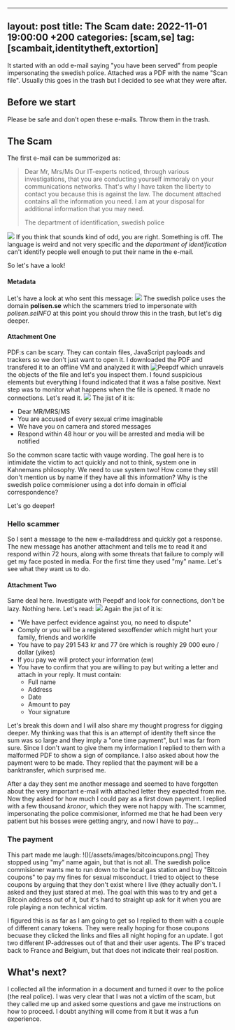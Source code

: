   ---
layout: post
title: The Scam
date: 2022-11-01 19:00:00 +200
categories: [scam,se]
tag: [scambait,identitytheft,extortion]
---

It started with an odd e-mail saying "you have been served" from people impersonating the swedish police. Attached was a PDF with the name "Scan file". Usually this goes in the trash but I decided to see what they were after.

## Before we start
Please be safe and don't open these e-mails. Throw them in the trash. 

## The Scam
The first e-mail can be summorized as:
> Dear Mr, Mrs/Ms
> Our IT-experts noticed, through various investigations, that you are conducting yourself immoraly on your communications networks.
> That's why I have taken the liberty to contact you because this is against the law.
> The document attached contains all the information you need.
> I am at your disposal for additional information that you may need.
> 
> The department of identification, swedish police

![](/assets/images/first_contact.png)
If you think that sounds kind of odd, you are right. Something is off. The language is weird and not very specific and the *department of identification* can't identify people well enough to put their name in the e-mail. 

So let's have a look!

#### Metadata
Let's have a look at who sent this message:
![](/assets/images/metadata.png)
The swedish police uses the domain **polisen.se** which the scammers tried to impersonate with *polisen.seINFO* at this point you should throw this in the trash, but let's dig deeper.

#### Attachment One
PDF:s can be scary. They can contain files, JavaScript payloads and trackers so we don't just want to open it. I downloaded the PDF and transfered it to an offline VM and analyzed it with ![Peepdf](https://github.com/jesparza/peepdf) which unravels the objects of the file and let's you inspect them. I found suspicious elements but everything I found indicated that it was a false positive. Next step was to monitor what happens when the file is opened. It made no connections. Let's read it.
![](/assets/images/attachment_one.png)
The jist of it is:
- Dear MR/MRS/MS
- You are accused of every sexual crime imaginable 
- We have you on camera and stored messages
- Respond within 48 hour or you will be arrested and media will be notified

So the common scare tactic with vauge wording. The goal here is to intimidate the victim to act quickly and not to think, system one in Kahnemans philosophy. We need to use system two! How come they still don't mention us by name if they have all this information? Why is the swedish police commisioner using a dot info domain in official correspondence?

Let's go deeper!

### Hello scammer
So I sent a message to the new e-mailaddress and quickly got a response. The new message has another attachment and tells me to read it and respond within 72 hours, along with some threats that failure to comply will get my face posted in media. For the first time they used "my" name. Let's see what they want us to do.

#### Attachment Two
Same deal here. Investigate with Peepdf and look for connections, don't be lazy. Nothing here. Let's read:
![](/assets/images/attachment_two.png)
Again the jist of it is:
- "We have perfect evidence against you, no need to dispute"
- Comply or you will be a registered sexoffender which might hurt your family, friends and worklife
- You have to pay 291 543 kr and 77 öre which is roughly 29 000 euro / dollar (yikes)
- If you pay we will protect your information (ew)
- You have to confirm that you are willing to pay but writing a letter and attach in your reply. It must contain:
	- Full name
	- Address
	- Date
	- Amount to pay
	- Your signature

Let's break this down and I will also share my thought progress for digging deeper. My thinking was that this is an attempt of identity theft since the sum was so large and they imply a "one time payment", but I was far from sure. Since I don't want to give them my information I replied to them with a malformed PDF to show a sign of compliance. I also asked about how the payment were to be made. They replied that the payment will be a banktransfer, which surprised me.

After a day they sent me another message and seemed to have forgotten about the very important e-mail with attached letter they expected from me. Now they asked for how much I could pay as a first down payment. I replied with a few thousand *kronor*, which they were not happy with. The scammer, impersonating the police commisioner, informed me that he had been very patient but his bosses were getting angry, and now I have to pay...

### The payment
This part made me laugh:
!()[/assets/images/bitcoincupons.png]
They stopped using "my" name again, but that is not all. The swedish police commisioner wants me to run down to the local gas station and buy "Bitcoin coupons" to pay my fines for sexual misconduct. I tried to object to these coupons by arguing that they don't exist where I live (they actually don't. I asked and they just stared at me). The goal with this was to try and get a Bitcoin address out of it, but it's hard to straight up ask for it when you are role playing a non technical victim.

I figured this is as far as I am going to get so I replied to them with a couple of different canary tokens. They were really hoping for those coupons becuase they clicked the links and files all night hoping for an update. I got two different IP-addresses out of that and their user agents. The IP's traced back to France and Belgium, but that does not indicate their real position.

## What's next?
I collected all the information in a document and turned it over to the police (the real police). I was very clear that I was not a victim of the scam, but they called me up and asked some questions and gave me instructions on how to proceed. I doubt anything will come from it but it was a fun experience.